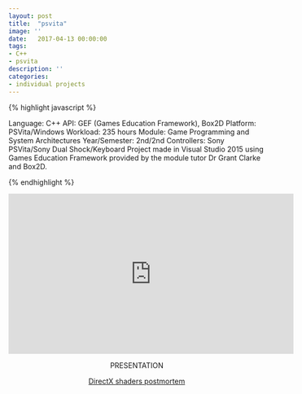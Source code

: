 ```yaml
---
layout: post
title:  "psvita"
image: ''
date:   2017-04-13 00:00:00
tags:
- C++
- psvita
description: ''
categories:
- individual projects
---
```


{% highlight javascript %}

Language: C++
API: GEF (Games Education Framework), Box2D
Platform: ​PSVita/Windows
Workload: 235 hours
Module: Game Programming and System Architectures
Year/Semester: 2nd/2nd
Controllers: Sony PSVita/Sony Dual Shock/Keyboard
​​Project made in Visual Studio 2015 using Games Education Framework provided by
the module tutor Dr Grant Clarke and Box2D. 

{% endhighlight %}

<!-- BUTTONS -->
<center>
<body>



<!-- Place this tag in your head or just before your close body tag. -->
<script async defer src="https://buttons.github.io/buttons.js"></script>

</body>
</center>

<center>
<iframe width="560" height="315" src="https://www.youtube.com/embed/7eafXxt1-Ck" frameborder="0" allow="accelerometer; autoplay; encrypted-media; gyroscope; picture-in-picture" allowfullscreen>
</iframe>
</center>

<!-- PRESENTATION -->
<center><p>PRESENTATION</p></center>

<!-- PDF -->
<center>
<object data="{{ "/assets/pdf/psvita.pdf" type="application/pdf"}}" alt=""  width="600" height="500">
  <a href="{{ "/assets/pdf/psvita.pdf" type="application/pdf"}}" alt="">DirectX shaders postmortem</a>
</object>
</center>

<!-- PIC 1 -->
<figure class="foto-legenda">
	<img src="{{ "/assets/img/psvita/1.png"}}" alt="">
	<figcaption> 
	</figcaption>
</figure>

<!-- PIC 2 - INSTRUCTIONS -->
<figure class="foto-legenda">
	<img src="{{ "/assets/img/psvita/2.png"}}" alt="">
	<figcaption> 
	</figcaption>
</figure>
